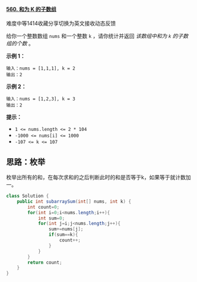 #### [560. 和为 K 的子数组](https://leetcode-cn.com/problems/subarray-sum-equals-k/)

难度中等1414收藏分享切换为英文接收动态反馈

给你一个整数数组 `nums` 和一个整数 `k` ，请你统计并返回 *该数组中和为 `k` 的子数组的个数* 。

 

**示例 1：**

```
输入：nums = [1,1,1], k = 2
输出：2
```

**示例 2：**

```
输入：nums = [1,2,3], k = 3
输出：2
```

 

**提示：**

- `1 <= nums.length <= 2 * 104`
- `-1000 <= nums[i] <= 1000`
- `-107 <= k <= 107`

## 思路：枚举

枚举出所有的和，在每次求和的之后判断此时的和是否等于k，如果等于就计数加一。

```java
class Solution {
    public int subarraySum(int[] nums, int k) {
        int count=0;
        for(int i=0;i<nums.length;i++){
            int sum=0;
            for(int j=i;j<nums.length;j++){
                sum+=nums[j];
                if(sum==k){
                    count++;
                }
            }
        }
        return count;
    }
}
```

